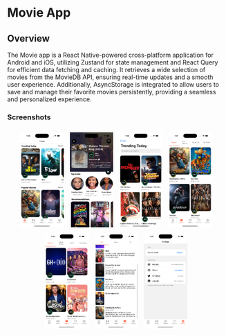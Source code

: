 # Movie App

## Overview
The Movie app is a React Native-powered cross-platform application for Android and iOS, utilizing Zustand for state management and React Query for efficient data fetching and caching. It retrieves a wide selection of movies from the MovieDB API, ensuring real-time updates and a smooth user experience. Additionally, AsyncStorage is integrated to allow users to save and manage their favorite movies persistently, providing a seamless and personalized experience.

### Screenshots

<h4 align="center">
<img src="screenshots/home.png" width="20%" vspace="5" hspace="5" /> 
<img src="screenshots/details.png" width="20%" vspace="5" hspace="5" />
<img src="screenshots/all.png" width="20%" vspace="5" hspace="5" /> 
<img src="screenshots/movies.png" width="20%" vspace="5" hspace="5" />
<img src="screenshots/tv.png" width="20%" vspace="5" hspace="5" />
<img src="screenshots/favorites.png" width="20%" vspace="5" hspace="5" />
<img src="screenshots/settings.png" width="20%" vspace="5" hspace="5" />
